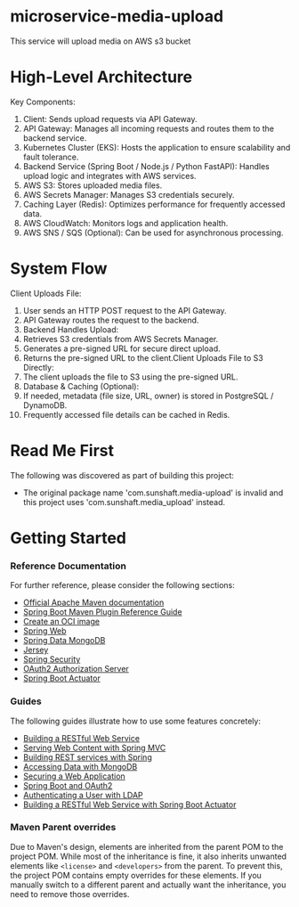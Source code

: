 # microservice-media-upload
This service will upload media on AWS s3 bucket

# High-Level Architecture
Key Components:
1. Client: Sends upload requests via API Gateway.
2. API Gateway: Manages all incoming requests and routes them to the backend service.
3. Kubernetes Cluster (EKS): Hosts the application to ensure scalability and fault tolerance.
4. Backend Service (Spring Boot / Node.js / Python FastAPI): Handles upload logic and integrates with AWS services.
5. AWS S3: Stores uploaded media files.
6. AWS Secrets Manager: Manages S3 credentials securely.
7. Caching Layer (Redis): Optimizes performance for frequently accessed data.
8. AWS CloudWatch: Monitors logs and application health.
9. AWS SNS / SQS (Optional): Can be used for asynchronous processing.

# System Flow
Client Uploads File:

1. User sends an HTTP POST request to the API Gateway.
2. API Gateway routes the request to the backend.
3. Backend Handles Upload:
4. Retrieves S3 credentials from AWS Secrets Manager.
5. Generates a pre-signed URL for secure direct upload.
6. Returns the pre-signed URL to the client.Client Uploads File to S3 Directly:
7. The client uploads the file to S3 using the pre-signed URL.
8. Database & Caching (Optional):
9. If needed, metadata (file size, URL, owner) is stored in PostgreSQL / DynamoDB.
10. Frequently accessed file details can be cached in Redis.


# Read Me First
The following was discovered as part of building this project:

* The original package name 'com.sunshaft.media-upload' is invalid and this project uses 'com.sunshaft.media_upload' instead.

# Getting Started

### Reference Documentation
For further reference, please consider the following sections:

* [Official Apache Maven documentation](https://maven.apache.org/guides/index.html)
* [Spring Boot Maven Plugin Reference Guide](https://docs.spring.io/spring-boot/3.4.2/maven-plugin)
* [Create an OCI image](https://docs.spring.io/spring-boot/3.4.2/maven-plugin/build-image.html)
* [Spring Web](https://docs.spring.io/spring-boot/3.4.2/reference/web/servlet.html)
* [Spring Data MongoDB](https://docs.spring.io/spring-boot/3.4.2/reference/data/nosql.html#data.nosql.mongodb)
* [Jersey](https://docs.spring.io/spring-boot/3.4.2/reference/web/servlet.html#web.servlet.jersey)
* [Spring Security](https://docs.spring.io/spring-boot/3.4.2/reference/web/spring-security.html)
* [OAuth2 Authorization Server](https://docs.spring.io/spring-boot/3.4.2/reference/web/spring-security.html#web.security.oauth2.authorization-server)
* [Spring Boot Actuator](https://docs.spring.io/spring-boot/3.4.2/reference/actuator/index.html)

### Guides
The following guides illustrate how to use some features concretely:

* [Building a RESTful Web Service](https://spring.io/guides/gs/rest-service/)
* [Serving Web Content with Spring MVC](https://spring.io/guides/gs/serving-web-content/)
* [Building REST services with Spring](https://spring.io/guides/tutorials/rest/)
* [Accessing Data with MongoDB](https://spring.io/guides/gs/accessing-data-mongodb/)
* [Securing a Web Application](https://spring.io/guides/gs/securing-web/)
* [Spring Boot and OAuth2](https://spring.io/guides/tutorials/spring-boot-oauth2/)
* [Authenticating a User with LDAP](https://spring.io/guides/gs/authenticating-ldap/)
* [Building a RESTful Web Service with Spring Boot Actuator](https://spring.io/guides/gs/actuator-service/)

### Maven Parent overrides

Due to Maven's design, elements are inherited from the parent POM to the project POM.
While most of the inheritance is fine, it also inherits unwanted elements like `<license>` and `<developers>` from the parent.
To prevent this, the project POM contains empty overrides for these elements.
If you manually switch to a different parent and actually want the inheritance, you need to remove those overrides.


